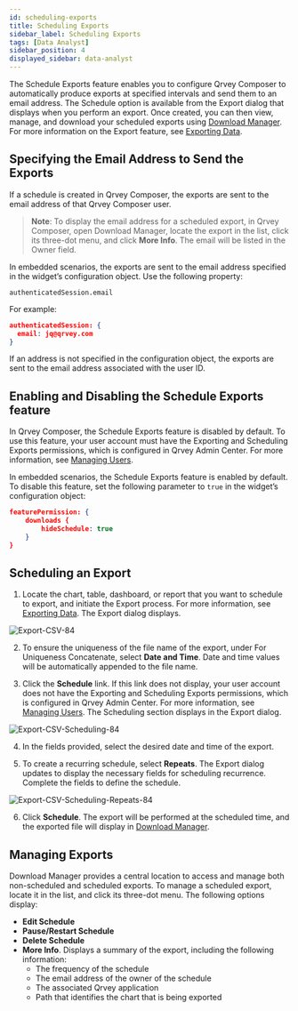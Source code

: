 ```yaml
---
id: scheduling-exports
title: Scheduling Exports  
sidebar_label: Scheduling Exports 
tags: [Data Analyst]
sidebar_position: 4
displayed_sidebar: data-analyst
---
```


<div style={{textAlign: "justify"}}>

The Schedule Exports feature enables you to configure Qrvey Composer to automatically produce exports at specified intervals and send them to an email address. The Schedule option is available from the Export dialog that displays when you perform an export. Once created, you can then view, manage, and download your scheduled exports using [Download Manager](../03-Managing%20Your%20User%20Profile/download-manager.md). For more information on the Export feature, see [Exporting Data](../05-Working%20with%20Data/Datasets/03-Analyze/exporting.md).


## Specifying the Email Address to Send the Exports
If a schedule is created in Qrvey Composer, the exports are sent to the email address of that Qrvey Composer user. 

>**Note**: To display the email address for a scheduled export, in Qrvey Composer, open Download Manager, locate the export in the list, click its three-dot menu, and click **More Info**. The email will be listed in the Owner field. 

In embedded scenarios, the exports are sent to the email address specified in the widget’s configuration object. Use the following property:

`authenticatedSession.email`

For example:

```json
authenticatedSession: {
  email: jq@qrvey.com
}
```

If an address is not specified in the configuration object, the exports are sent to the email address associated with the user ID. 


## Enabling and Disabling the Schedule Exports feature
In Qrvey Composer, the Schedule Exports feature is disabled by default. To use this feature, your user account must have the Exporting and Scheduling Exports permissions, which is configured in Qrvey Admin Center. For more information, see [Managing Users](../../admin/managing-users.md).

In embedded scenarios, the Schedule Exports feature is enabled by default. To disable this feature, set the following parameter to `true` in the widget’s configuration object:

```json
featurePermission: {
    downloads {
        hideSchedule: true
    }
}
```

## Scheduling an Export
1. Locate the chart, table, dashboard, or report that you want to schedule to export, and initiate the Export process. For more information, see  [Exporting Data](../05-Working%20with%20Data/Datasets/03-Analyze/exporting.md). The Export dialog displays. 

  ![Export-CSV-84](https://s3.amazonaws.com/cdn.qrvey.com/documentation_assets/partner-portal/bulk_uploads/version_84/Export-CSV-84.png)

2. To ensure the uniqueness of the file name of the export, under For Uniqueness Concatenate, select **Date and Time**. Date and time values will be automatically appended to the file name. 

3. Click the **Schedule** link. If this link does not display, your user account does not have the Exporting and Scheduling Exports permissions, which is configured in Qrvey Admin Center. For more information, see [Managing Users](../../admin/managing-users.md). The Scheduling section displays in the Export dialog. 

  ![Export-CSV-Scheduling-84](https://s3.amazonaws.com/cdn.qrvey.com/documentation_assets/partner-portal/bulk_uploads/version_84/Export-CSV-Scheduling-84.png)

4. In the fields provided, select the desired date and time of the export. 

5. To create a recurring schedule, select **Repeats**. The Export dialog updates to display the necessary fields for scheduling recurrence. Complete the fields to define the schedule. 

  ![Export-CSV-Scheduling-Repeats-84](https://s3.amazonaws.com/cdn.qrvey.com/documentation_assets/partner-portal/bulk_uploads/version_84/Export-CSV-Scheduling-Repeats-84.png)

6. Click **Schedule**. The export will be performed at the scheduled time, and the exported file will display in [Download Manager](../03-Managing%20Your%20User%20Profile/download-manager.md). 

## Managing Exports
Download Manager provides a central location to access and manage both non-scheduled and scheduled exports. To manage a scheduled export, locate it in the list, and click its three-dot menu. The following options display: 
* **Edit Schedule**
* **Pause/Restart Schedule**
* **Delete Schedule**
* **More Info**. Displays a summary of the export, including the following information:
   * The frequency of the schedule
   * The email address of the owner of the schedule
   * The associated Qrvey application 
   * Path that identifies the chart that is being exported




</div>